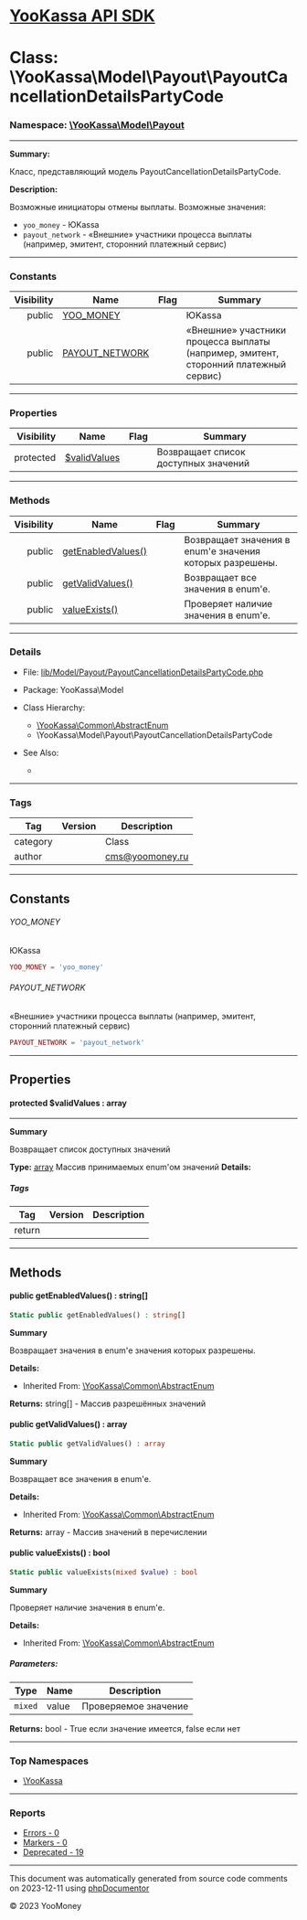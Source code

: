 # [YooKassa API SDK](../home.md)

# Class: \YooKassa\Model\Payout\PayoutCancellationDetailsPartyCode
### Namespace: [\YooKassa\Model\Payout](../namespaces/yookassa-model-payout.md)
---
**Summary:**

Класс, представляющий модель PayoutCancellationDetailsPartyCode.

**Description:**

Возможные инициаторы отмены выплаты. Возможные значения:
- `yoo_money` - ЮKassa
- `payout_network` - «Внешние» участники процесса выплаты (например, эмитент, сторонний платежный сервис)

---
### Constants
| Visibility | Name | Flag | Summary |
| ----------:| ---- | ---- | ------- |
| public | [YOO_MONEY](../classes/YooKassa-Model-Payout-PayoutCancellationDetailsPartyCode.md#constant_YOO_MONEY) |  | ЮKassa |
| public | [PAYOUT_NETWORK](../classes/YooKassa-Model-Payout-PayoutCancellationDetailsPartyCode.md#constant_PAYOUT_NETWORK) |  | «Внешние» участники процесса выплаты (например, эмитент, сторонний платежный сервис) |

---
### Properties
| Visibility | Name | Flag | Summary |
| ----------:| ---- | ---- | ------- |
| protected | [$validValues](../classes/YooKassa-Model-Payout-PayoutCancellationDetailsPartyCode.md#property_validValues) |  | Возвращает список доступных значений |

---
### Methods
| Visibility | Name | Flag | Summary |
| ----------:| ---- | ---- | ------- |
| public | [getEnabledValues()](../classes/YooKassa-Common-AbstractEnum.md#method_getEnabledValues) |  | Возвращает значения в enum'е значения которых разрешены. |
| public | [getValidValues()](../classes/YooKassa-Common-AbstractEnum.md#method_getValidValues) |  | Возвращает все значения в enum'e. |
| public | [valueExists()](../classes/YooKassa-Common-AbstractEnum.md#method_valueExists) |  | Проверяет наличие значения в enum'e. |

---
### Details
* File: [lib/Model/Payout/PayoutCancellationDetailsPartyCode.php](../../lib/Model/Payout/PayoutCancellationDetailsPartyCode.php)
* Package: YooKassa\Model
* Class Hierarchy: 
  * [\YooKassa\Common\AbstractEnum](../classes/YooKassa-Common-AbstractEnum.md)
  * \YooKassa\Model\Payout\PayoutCancellationDetailsPartyCode

* See Also:
  * [](https://yookassa.ru/developers/api)

---
### Tags
| Tag | Version | Description |
| --- | ------- | ----------- |
| category |  | Class |
| author |  | cms@yoomoney.ru |

---
## Constants
<a name="constant_YOO_MONEY" class="anchor"></a>
###### YOO_MONEY
ЮKassa

```php
YOO_MONEY = 'yoo_money'
```


<a name="constant_PAYOUT_NETWORK" class="anchor"></a>
###### PAYOUT_NETWORK
«Внешние» участники процесса выплаты (например, эмитент, сторонний платежный сервис)

```php
PAYOUT_NETWORK = 'payout_network'
```



---
## Properties
<a name="property_validValues"></a>
#### protected $validValues : array
---
**Summary**

Возвращает список доступных значений

**Type:** <a href="../array"><abbr title="array">array</abbr></a>
Массив принимаемых enum&#039;ом значений
**Details:**


##### Tags
| Tag | Version | Description |
| --- | ------- | ----------- |
| return |  |  |


---
## Methods
<a name="method_getEnabledValues" class="anchor"></a>
#### public getEnabledValues() : string[]

```php
Static public getEnabledValues() : string[]
```

**Summary**

Возвращает значения в enum'е значения которых разрешены.

**Details:**
* Inherited From: [\YooKassa\Common\AbstractEnum](../classes/YooKassa-Common-AbstractEnum.md)

**Returns:** string[] - Массив разрешённых значений


<a name="method_getValidValues" class="anchor"></a>
#### public getValidValues() : array

```php
Static public getValidValues() : array
```

**Summary**

Возвращает все значения в enum'e.

**Details:**
* Inherited From: [\YooKassa\Common\AbstractEnum](../classes/YooKassa-Common-AbstractEnum.md)

**Returns:** array - Массив значений в перечислении


<a name="method_valueExists" class="anchor"></a>
#### public valueExists() : bool

```php
Static public valueExists(mixed $value) : bool
```

**Summary**

Проверяет наличие значения в enum'e.

**Details:**
* Inherited From: [\YooKassa\Common\AbstractEnum](../classes/YooKassa-Common-AbstractEnum.md)

##### Parameters:
| Type | Name | Description |
| ---- | ---- | ----------- |
| <code lang="php">mixed</code> | value  | Проверяемое значение |

**Returns:** bool - True если значение имеется, false если нет



---

### Top Namespaces

* [\YooKassa](../namespaces/yookassa.md)

---

### Reports
* [Errors - 0](../reports/errors.md)
* [Markers - 0](../reports/markers.md)
* [Deprecated - 19](../reports/deprecated.md)

---

This document was automatically generated from source code comments on 2023-12-11 using [phpDocumentor](http://www.phpdoc.org/)

&copy; 2023 YooMoney